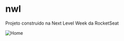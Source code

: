 # nwl
Projeto construido na Next Level Week da RocketSeat

![Home](https://raw.github.com/leonardomundims/banconwl/master/screenshot/home.png)
